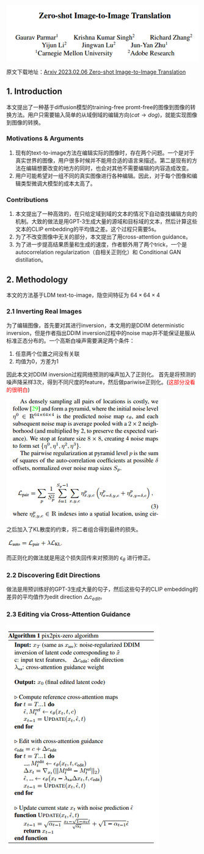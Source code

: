 ![img](res/032/001.png)

原文下载地址：[Arxiv 2023.02.06 Zero-shot Image-to-Image Translation](https://arxiv.org/abs/2302.03027)

## 1. Introduction
本文提出了一种基于diffusion模型的training-free promt-free的图像到图像的转换方法。用户只需要输入简单的从域倒域的编辑方向($cat \to dog$)，就能实现图像到图像的转换。

### Motivations & Arguments
1. 现有的text-to-image方法在编辑实际的图像时，存在两个问题。一个是对于真实世界的图像，用户很多时候并不能用合适的语言来描述。第二是现有的方法在编辑想要改变的地方的同时，也会对其他不需要编辑的内容造成改变。
2. 用户可能希望对一组不同的真实图像进行各种编辑。因此，对于每个图像和编辑类型微调大模型的成本太高了。

### Contributions
1. 本文提出了一种高效的，在只给定域到域的文本的情况下自动查找编辑方向的机制。大致的做法是用GPT-3生成大量的源域和目标域的文本，然后计算这些文本的CLIP embedding的平均值之差。这个过程只需要5s。
2. 为了不改变图像中无关的部分，本文提出了用cross-attention guidance。
3. 为了进一步提高结果质量和生成的速度，作者额外用了两个trick，一个是autocorrelation regularization（自相关正则化）和 Conditional GAN distillation。

## 2. Methodology
本文的方法基于LDM text-to-image，隐空间特征为 $64 \times 64 \times 4$

### 2.1 Inverting Real Images
为了编辑图像，首先要对其进行inversion，本文用的是DDIM deterministic inversion，但是作者指出DDIM inversion过程中的noise map并不能保证是服从标准正态分布的。一个高斯白噪声需要满足两个条件：
1. 任意两个位置之间没有关联
2. 均值为0，方差为1

因此本文对DDIM inversion过程网络预测的噪声加入了正则化。
首先是将预测的噪声降采样3次，得到不同尺度的feature，然后做pariwise正则化。(<font color=red>这部分没看的很明白</font>)

![img](res/032/002.png)

之后加入了KL散度的约束，将二者组合得到最终的损失。

![img](res/032/003.png)

而正则化的做法就是用这个损失回传来对预测的 $\epsilon_{\theta}$ 进行修正。

### 2.2 Discovering Edit Directions
做法是用预训练好的GPT-3生成大量的句子，然后这些句子的CLIP embedding的差异的平均值作为edit direction $\triangle c_{edit}$。

### 2.3 Editing via Cross-Attention Guidance

 ![img](res/032/004.png)
